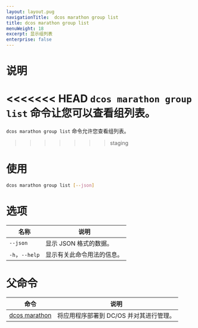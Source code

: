 ```yaml
---
layout: layout.pug
navigationTitle:  dcos marathon group list
title: dcos marathon group list
menuWeight: 18
excerpt: 显示组列表
enterprise: false
---
```



# 说明

<<<<<<< HEAD
`dcos marathon group list` 命令让您可以查看组列表。
=======
`dcos marathon group list` 命令允许您查看组列表。
>>>>>>> staging

# 使用

```bash
dcos marathon group list [--json]
```

# 选项

| 名称 | 说明 |
|---------|-------------|
| `--json` | 显示 JSON 格式的数据。|
| `-h`，`--help` | 显示有关此命令用法的信息。 |

# 父命令

| 命令 | 说明 |
|---------|-------------|
| [dcos marathon](/cn/1.12/cli/command-reference/dcos-marathon/) | 将应用程序部署到 DC/OS 并对其进行管理。|

